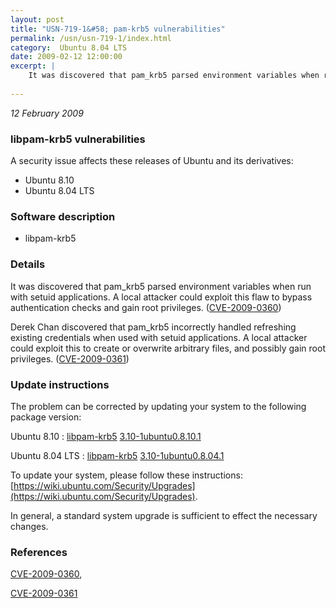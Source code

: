 ```yaml
---
layout: post
title: "USN-719-1&#58; pam-krb5 vulnerabilities"
permalink: /usn/usn-719-1/index.html
category:  Ubuntu 8.04 LTS
date: 2009-02-12 12:00:00
excerpt: |
    It was discovered that pam_krb5 parsed environment variables when run with setuid applications. A local attacker could exploit this flaw to bypass authentication checks and gain root privileges. ([CVE-2009-0360](http://people.ubuntu.com/~ubuntu-security/cve/CVE-2009-0360))
    
--- 
```

 
 

*12 February 2009*

### libpam-krb5 vulnerabilities

A security issue affects these releases of Ubuntu and its derivatives:

* Ubuntu 8.10
* Ubuntu 8.04 LTS

### Software description

* libpam-krb5 

### Details

It was discovered that pam_krb5 parsed environment variables when run with setuid applications. A local attacker could exploit this flaw to bypass authentication checks and gain root privileges. ([CVE-2009-0360](http://people.ubuntu.com/~ubuntu-security/cve/CVE-2009-0360))

Derek Chan discovered that pam_krb5 incorrectly handled refreshing existing credentials when used with setuid applications. A local attacker could exploit this to create or overwrite arbitrary files, and possibly gain root privileges. ([CVE-2009-0361](http://people.ubuntu.com/~ubuntu-security/cve/CVE-2009-0361)) 

### Update instructions

The problem can be corrected by updating your system to the following package version:

Ubuntu 8.10
 : [libpam-krb5](https://launchpad.net/ubuntu/+source/libpam-krb5) <span> [3.10-1ubuntu0.8.10.1](https://launchpad.net/ubuntu/+source/libpam-krb5/3.10-1ubuntu0.8.10.1) </span> 

Ubuntu 8.04 LTS
 : [libpam-krb5](https://launchpad.net/ubuntu/+source/libpam-krb5) <span> [3.10-1ubuntu0.8.04.1](https://launchpad.net/ubuntu/+source/libpam-krb5/3.10-1ubuntu0.8.04.1) </span> 

To update your system, please follow these instructions: [https://wiki.ubuntu.com/Security/Upgrades](https://wiki.ubuntu.com/Security/Upgrades).

In general, a standard system upgrade is sufficient to effect the necessary changes. 

### References

 
 [CVE-2009-0360](http://people.ubuntu.com/~ubuntu-security/cve/CVE-2009-0360), 

 [CVE-2009-0361](http://people.ubuntu.com/~ubuntu-security/cve/CVE-2009-0361)
 

